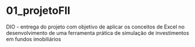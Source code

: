 # 01_projetoFII
DIO - entrega do projeto com objetivo de aplicar os conceitos de Excel no desenvolvimento de uma ferramenta prática de simulação de investimentos em fundos imobiliários
